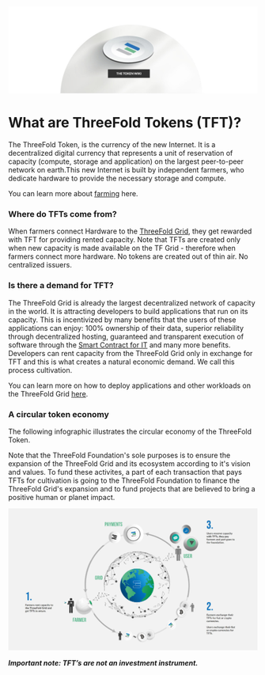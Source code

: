 ![](./img/tokenwiki.png)

# What are ThreeFold Tokens (TFT)?

The ThreeFold Token, is the currency of the new Internet. It is a decentralized digital currency that represents  a unit of reservation of capacity (compute, storage and application) on the largest peer-to-peer network on earth.This new Internet is built by independent farmers, who dedicate hardware to provide the necessary storage and compute. 

You can learn more about [farming](src/grid/tf_farming/introduction.md) here. 


### Where do TFTs come from?
When farmers connect Hardware to the [ThreeFold Grid](src/grid/grid_what.md), they get rewarded with TFT for providing rented capacity. Note that TFTs are created only when new capacity is made available on the TF Grid - therefore when farmers connect more hardware. No tokens are created out of thin air. No centralized issuers. 

### Is there a demand for TFT?
The ThreeFold Grid is already the largest decentralized network of capacity in the world. It is attracting developers to build applications that run on its capacity. This is incentivized by many benefits that the users of these applications can enjoy: 100% ownership of their data, superior reliability through decentralized hosting, guaranteed and transparent execution of software through the [Smart Contract for IT](capacity_layer.md) and many more benefits. Developers can rent capacity from the ThreeFold Grid only in exchange for TFT and this is what creates a natural economic demand. We call this process cultivation.

You can learn more on how to deploy applications and other workloads on the ThreeFold Grid [here](https://cloud.threefold.io/).

### A circular token economy
The following infographic illustrates the circular economy of the ThreeFold Token. 

Note that the ThreeFold Foundation's sole purposes is to ensure the expansion of the ThreeFold Grid and its ecosystem according to it's vision and values. To fund these activites, a part of each transaction that pays TFTs for cultivation is going to the ThreeFold Foundation to finance the ThreeFold Grid's expansion and to fund projects that are believed to bring a positive human or planet impact.

![](./img/circular_tft.png)



***Important note: TFT’s are not an investment instrument.***